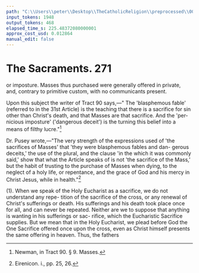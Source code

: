 ```yaml
---
path: "C:\\Users\\peter\\Desktop\\TheCatholicReligion\\preprocessed\\00288.jpg"
input_tokens: 1948
output_tokens: 468
elapsed_time_s: 225.48372080000001
approx_cost_usd: 0.012864
manual_edit: false
---
```

# The Sacraments. 271

or imposture. Masses thus purchased were
generally offered in private, and, contrary to
primitive custom, with no communicants present.

Upon this subject the writer of Tract 90
says,—" The 'blasphemous fable' (referred to
in the 31st Article) is the teaching that there is
a sacrifice for sin other than Christ's death, and
that Masses are that sacrifice. And the 'per-
nicious imposture' ('dangerous deceit') is the
turning this belief into a means of filthy lucre."[^1]

Dr. Pusey wrote,—"The very strength of the
expressions used of 'the sacrifices of Masses'
that 'they were blasphemous fables and dan-
gerous deceits,' the use of the plural, and the
clause 'in the which it was commonly said,'
show that what the Article speaks of is not
'the sacrifice of the Mass,' but the habit of
trusting to the purchase of Masses when dying,
to the neglect of a holy life, or repentance, and
the grace of God and his mercy in Christ Jesus,
while in health."[^2]

(1). When we speak of the Holy Eucharist
as a sacrifice, we do not understand any repe-
tition of the sacrifice of the cross, or any renewal
of Christ's sufferings or death. His sufferings
and his death took place once for all, and can
never be repeated. Neither are we to suppose
that anything is wanting in his sufferings or sac-
rifice, which the Eucharistic Sacrifice supplies.
But we mean that in the Holy Eucharist, we
plead before God the One Sacrifice offered once
upon the cross, even as Christ himself presents
the same offering in heaven. Thus, the fathers

[^1]: Newman, in Tract 90. § 9. Masses.
[^2]: Eirenicon. i., pp. 25, 26.